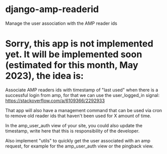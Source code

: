 # django-amp-readerid
Manage the user association with the AMP reader ids

# Sorry, this app is not implemented yet. It will be implemented soon (estimated for this month, May 2023), the idea is:

Associate AMP readers ids with timestamp of "last used" when there is a successful login from amp, for that we can use the user_logged_in signal: https://stackoverflow.com/a/6109366/2292933

That app will also have a management command that can be used via cron to remove old reader ids that haven't been used for X amount of time.

In the amp_user_auth view of your site, you could also update the timestamp, write here that this is responsibility of the developer.

Also implement "utils" to quickly get the user associated with an amp request, for example for the amp_user_auth view or the pingback view.
